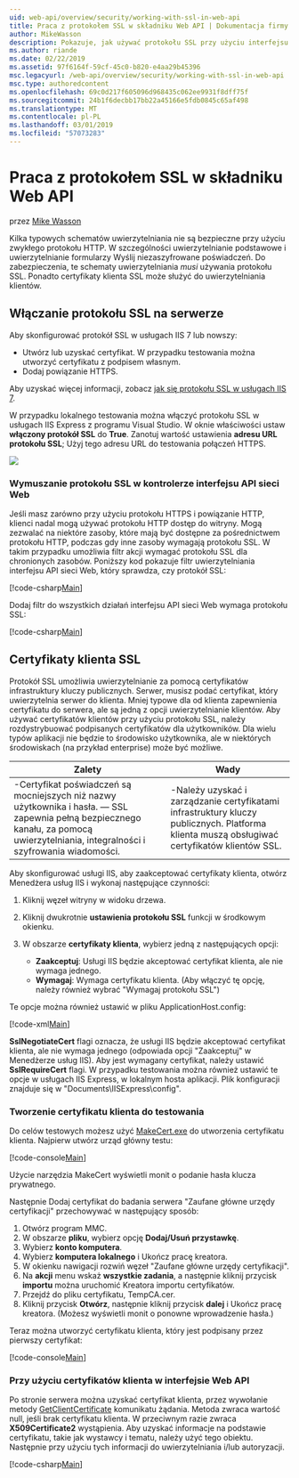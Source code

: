```yaml
---
uid: web-api/overview/security/working-with-ssl-in-web-api
title: Praca z protokołem SSL w składniku Web API | Dokumentacja firmy Microsoft
author: MikeWasson
description: Pokazuje, jak używać protokołu SSL przy użyciu interfejsu API sieci Web platformy ASP.NET, w tym o korzystaniu z certyfikatów klientów SSL.
ms.author: riande
ms.date: 02/22/2019
ms.assetid: 97f6164f-59cf-45c0-b820-e4aa29b45396
msc.legacyurl: /web-api/overview/security/working-with-ssl-in-web-api
msc.type: authoredcontent
ms.openlocfilehash: 69c0d217f605096d968435c062ee9931f8dff75f
ms.sourcegitcommit: 24b1f6decbb17bb22a45166e5fdb0845c65af498
ms.translationtype: MT
ms.contentlocale: pl-PL
ms.lasthandoff: 03/01/2019
ms.locfileid: "57073283"
---
```

<a name="working-with-ssl-in-web-api"></a>Praca z protokołem SSL w składniku Web API
====================
przez [Mike Wasson](https://github.com/MikeWasson)

Kilka typowych schematów uwierzytelniania nie są bezpieczne przy użyciu zwykłego protokołu HTTP. W szczególności uwierzytelnianie podstawowe i uwierzytelnianie formularzy Wyślij niezaszyfrowane poświadczeń. Do zabezpieczenia, te schematy uwierzytelniania *musi* używania protokołu SSL. Ponadto certyfikaty klienta SSL może służyć do uwierzytelniania klientów.

## <a name="enabling-ssl-on-the-server"></a>Włączanie protokołu SSL na serwerze

Aby skonfigurować protokół SSL w usługach IIS 7 lub nowszy:

- Utwórz lub uzyskać certyfikat. W przypadku testowania można utworzyć certyfikatu z podpisem własnym.
- Dodaj powiązanie HTTPS.

Aby uzyskać więcej informacji, zobacz [jak się protokołu SSL w usługach IIS 7](https://www.iis.net/learn/manage/configuring-security/how-to-set-up-ssl-on-iis).

W przypadku lokalnego testowania można włączyć protokołu SSL w usługach IIS Express z programu Visual Studio. W oknie właściwości ustaw **włączony protokół SSL** do **True**. Zanotuj wartość ustawienia **adresu URL protokołu SSL**; Użyj tego adresu URL do testowania połączeń HTTPS.

![](working-with-ssl-in-web-api/_static/image1.png)

### <a name="enforcing-ssl-in-a-web-api-controller"></a>Wymuszanie protokołu SSL w kontrolerze interfejsu API sieci Web

Jeśli masz zarówno przy użyciu protokołu HTTPS i powiązanie HTTP, klienci nadal mogą używać protokołu HTTP dostęp do witryny. Mogą zezwalać na niektóre zasoby, które mają być dostępne za pośrednictwem protokołu HTTP, podczas gdy inne zasoby wymagają protokołu SSL. W takim przypadku umożliwia filtr akcji wymagać protokołu SSL dla chronionych zasobów. Poniższy kod pokazuje filtr uwierzytelniania interfejsu API sieci Web, który sprawdza, czy protokół SSL:

[!code-csharp[Main](working-with-ssl-in-web-api/samples/sample1.cs)]

Dodaj filtr do wszystkich działań interfejsu API sieci Web wymaga protokołu SSL:

[!code-csharp[Main](working-with-ssl-in-web-api/samples/sample2.cs)]

## <a name="ssl-client-certificates"></a>Certyfikaty klienta SSL

Protokół SSL umożliwia uwierzytelnianie za pomocą certyfikatów infrastruktury kluczy publicznych. Serwer, musisz podać certyfikat, który uwierzytelnia serwer do klienta. Mniej typowe dla od klienta zapewnienia certyfikatu do serwera, ale są jedną z opcji uwierzytelnianie klientów. Aby używać certyfikatów klientów przy użyciu protokołu SSL, należy rozdystrybuować podpisanych certyfikatów dla użytkowników. Dla wielu typów aplikacji nie będzie to środowisko użytkownika, ale w niektórych środowiskach (na przykład enterprise) może być możliwe.

| Zalety | Wady |
| --- | --- |
| -Certyfikat poświadczeń są mocniejszych niż nazwy użytkownika i hasła. — SSL zapewnia pełną bezpiecznego kanału, za pomocą uwierzytelniania, integralności i szyfrowania wiadomości. | -Należy uzyskać i zarządzanie certyfikatami infrastruktury kluczy publicznych. Platforma klienta muszą obsługiwać certyfikatów klientów SSL. |

Aby skonfigurować usługi IIS, aby zaakceptować certyfikaty klienta, otwórz Menedżera usług IIS i wykonaj następujące czynności:

1. Kliknij węzeł witryny w widoku drzewa.
2. Kliknij dwukrotnie **ustawienia protokołu SSL** funkcji w środkowym okienku.
3. W obszarze **certyfikaty klienta**, wybierz jedną z następujących opcji: 

    - **Zaakceptuj**: Usługi IIS będzie akceptować certyfikat klienta, ale nie wymaga jednego.
    - **Wymagaj**: Wymaga certyfikatu klienta. (Aby włączyć tę opcję, należy również wybrać "Wymagaj protokołu SSL")

Te opcje można również ustawić w pliku ApplicationHost.config:

[!code-xml[Main](working-with-ssl-in-web-api/samples/sample3.xml)]

**SslNegotiateCert** flagi oznacza, że usługi IIS będzie akceptować certyfikat klienta, ale nie wymaga jednego (odpowiada opcji "Zaakceptuj" w Menedżerze usług IIS). Aby jest wymagany certyfikat, należy ustawić **SslRequireCert** flagi. W przypadku testowania można również ustawić te opcje w usługach IIS Express, w lokalnym hosta aplikacji. Plik konfiguracji znajduje się w "Documents\IISExpress\config".

### <a name="creating-a-client-certificate-for-testing"></a>Tworzenie certyfikatu klienta do testowania

Do celów testowych możesz użyć [MakeCert.exe](/windows/desktop/SecCrypto/makecert) do utworzenia certyfikatu klienta. Najpierw utwórz urząd główny testu:

[!code-console[Main](working-with-ssl-in-web-api/samples/sample4.cmd)]

Użycie narzędzia MakeCert wyświetli monit o podanie hasła klucza prywatnego.

Następnie Dodaj certyfikat do badania serwera "Zaufane główne urzędy certyfikacji" przechowywać w następujący sposób:

1. Otwórz program MMC.
2. W obszarze **pliku**, wybierz opcję **Dodaj/Usuń przystawkę**.
3. Wybierz **konto komputera**.
4. Wybierz **komputera lokalnego** i Ukończ pracę kreatora.
5. W okienku nawigacji rozwiń węzeł "Zaufane główne urzędy certyfikacji".
6. Na **akcji** menu wskaż **wszystkie zadania**, a następnie kliknij przycisk **importu** można uruchomić Kreatora importu certyfikatów.
7. Przejdź do pliku certyfikatu, TempCA.cer.
8. Kliknij przycisk **Otwórz**, następnie kliknij przycisk **dalej** i Ukończ pracę kreatora. (Możesz wyświetli monit o ponowne wprowadzenie hasła.)

Teraz można utworzyć certyfikatu klienta, który jest podpisany przez pierwszy certyfikat:

[!code-console[Main](working-with-ssl-in-web-api/samples/sample5.cmd)]

### <a name="using-client-certificates-in-web-api"></a>Przy użyciu certyfikatów klienta w interfejsie Web API

Po stronie serwera można uzyskać certyfikat klienta, przez wywołanie metody [GetClientCertificate](https://msdn.microsoft.com/library/system.net.http.httprequestmessageextensions.getclientcertificate.aspx) komunikatu żądania. Metoda zwraca wartość null, jeśli brak certyfikatu klienta. W przeciwnym razie zwraca **X509Certificate2** wystąpienia. Aby uzyskać informacje na podstawie certyfikatu, takie jak wystawcy i tematu, należy użyć tego obiektu. Następnie przy użyciu tych informacji do uwierzytelniania i/lub autoryzacji.

[!code-csharp[Main](working-with-ssl-in-web-api/samples/sample6.cs)]
